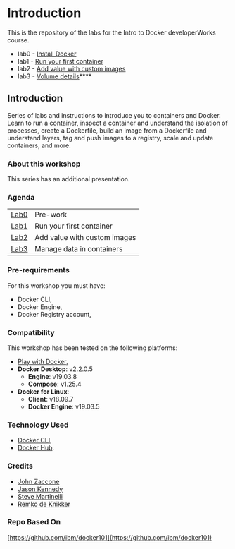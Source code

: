 # Introduction

This is the repository of the labs for the Intro to Docker developerWorks course.

* lab0 - [Install Docker](https://github.com/volaka/intro-to-docker-lab/tree/5d4da6ee4bf68b5998b7c7420992d56da7da7be5/workshop/lab0.md)
* lab1 - [Run your first container](https://github.com/volaka/intro-to-docker-lab/tree/5d4da6ee4bf68b5998b7c7420992d56da7da7be5/workshop/lab1.md)
* lab2 - [Add value with custom images](https://github.com/volaka/intro-to-docker-lab/tree/5d4da6ee4bf68b5998b7c7420992d56da7da7be5/workshop/lab2.md)
* lab3 - [Volume details](docker-101/lab-3.md)\*\*\*\*

## **Introduction**

Series of labs and instructions to introduce you to containers and Docker. Learn to run a container, inspect a container and understand the isolation of processes, create a Dockerfile, build an image from a Dockerfile and understand layers, tag and push images to a registry, scale and update containers, and more.

### About this workshop

This series has an additional presentation.

### Agenda

|  |  |
| :--- | :--- |
| [Lab0](getting-started/lab-0.md) | Pre-work |
| [Lab1](docker-101/lab-1.md) | Run your first container |
| [Lab2](docker-101/lab-2.md) | Add value with custom images |
| [Lab3](docker-101/lab-3.md) | Manage data in containers |

### Pre-requirements

For this workshop you must have:

* Docker CLI,
* Docker Engine,
* Docker Registry account,

### Compatibility

This workshop has been tested on the following platforms:

* [Play with Docker](https://labs.play-with-docker.com/),
* **Docker Desktop**: v2.2.0.5
  * **Engine**: v19.03.8
  * **Compose**: v1.25.4
* **Docker for Linux**:
  * **Client**: v18.09.7
  * **Docker Engine**: v19.03.5

### Technology Used

* [Docker CLI](https://docs.docker.com/engine/reference/commandline/cli/),
* [Docker Hub](https://hub.docker.com/).

### Credits

* [John Zaccone](https://github.com/jzaccone)
* [Jason Kennedy](https://github.com/jkomg)
* [Steve Martinelli](https://github.com/stevemar)
* [Remko de Knikker](https://github.com/remkohdev)

### Repo Based On

[https://github.com/ibm/docker101](https://github.com/ibm/docker101)


